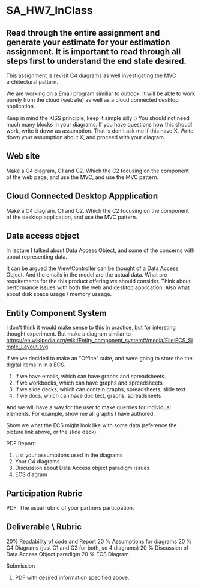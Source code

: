 # SA_HW7_InClass

## Read through the entire assignment and generate your estimate for your estimation assignment.  It is important to read through all steps first to understand the end state desired.  

This assignment is revisit C4 diagrams as well investigating the MVC architectural pattern.

We are working on a Email program similiar to outlook.  It will be able to work purely from the cloud (website) as well as a cloud connected desktop application.

Keep in mind the KISS principle, keep it simple silly :)   You should not need much many blocks in your diagrams.  If you have questions how this shoudl work, write it down as assumption.  That is don't ask me if this have X.  Write down your assumption about X, and proceed with your diagram.

## Web site
Make a C4 diagram, C1 and C2.  Which the C2 focusing on the component of the web page, and use the MVC, and use the MVC pattern.

## Cloud Connected Desktop Appplication
Make a C4 diagram, C1 and C2.  Which the C2 focusing on the component of the desktop application, and use the MVC pattern.

## Data access object
In lecture I talked about Data Access Object, and some of the concerns with about representing data.  

It can be argued the View\Controller can be thought of a Data Access Object.  And the emails in the model are the actual data.  What are requirements for the this product offering we should consider.  Think about performance issues with both the web and desktop application.  Also what about disk space usage \ memory useage.

## Entity Component System
I don't think it would make sense to this in practice, but for intersting thought experiment.  But make a diagram similar to https://en.wikipedia.org/wiki/Entity_component_system#/media/File:ECS_Simple_Layout.svg

If we we decided to make an "Office" suite, and were going to store the the digital items in in a ECS.

1) If we have emails, which can have graphs and spreadsheets.
2) If we workbooks, which can have graphs and spreadsheets
3) If we slide decks, which can contain graphs, spreadsheets, slide text
4) If we docs, which can have doc text, graphs, spreadsheets

And we will have a way for the user to make querries for individual elements.  For example, show me all graphs I have authored.

Show we what the ECS might look like with some data (reference the picture link above, or the slide deck).


PDF Report:  
1) List your assumptions used in the diagrams
2) Your C4 diagrams
3) Discussion about Data Access object paradigm issues
4) ECS diagram

## Participation Rubric
PDF:
The usual rubric of your partners particpation.

## Deliverable \ Rubric

20% Readability of code and Report
20 % Assumptions for diagrams
20 % C4 Diagrams (just C1 and C2 for both, so 4 diagrams)
20 % Discussion of Data Access Object paradigm
20 % ECS Diagram


Submission
1) PDF with desired information specified above.
